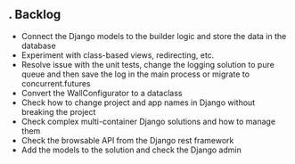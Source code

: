 ## . Backlog

- Connect the Django models to the builder logic and store the data in the database
- Experiment with class-based views, redirecting, etc.
- Resolve issue with the unit tests, change the logging solution to pure 
  queue and then save the log in the main process or migrate to concurrent.futures
- Convert the WallConfigurator to a dataclass
- Check how to change project and app names in Django without breaking the project
- Check complex multi-container Django solutions and how to manage them
- Check the browsable API from the Django rest framework
- Add the models to the solution and check the Django admin